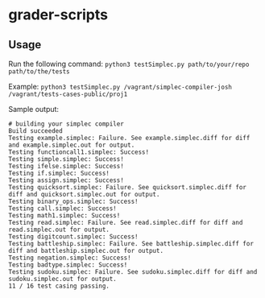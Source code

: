 # grader-scripts


## Usage

Run the following command: `python3 testSimplec.py path/to/your/repo path/to/the/tests`

Example: `python3 testSimplec.py /vagrant/simplec-compiler-josh /vagrant/tests-cases-public/proj1` 


Sample output:

```
# building your simplec compiler
Build succeeded
Testing example.simplec: Failure. See example.simplec.diff for diff and example.simplec.out for output.
Testing functioncall1.simplec: Success!
Testing simple.simplec: Success!
Testing ifelse.simplec: Success!
Testing if.simplec: Success!
Testing assign.simplec: Success!
Testing quicksort.simplec: Failure. See quicksort.simplec.diff for diff and quicksort.simplec.out for output.
Testing binary_ops.simplec: Success!
Testing call.simplec: Success!
Testing math1.simplec: Success!
Testing read.simplec: Failure. See read.simplec.diff for diff and read.simplec.out for output.
Testing digitcount.simplec: Success!
Testing battleship.simplec: Failure. See battleship.simplec.diff for diff and battleship.simplec.out for output.
Testing negation.simplec: Success!
Testing badtype.simplec: Success!
Testing sudoku.simplec: Failure. See sudoku.simplec.diff for diff and sudoku.simplec.out for output.
11 / 16 test casing passing. 
```